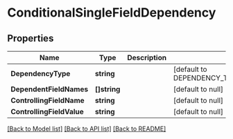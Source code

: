# ConditionalSingleFieldDependency

## Properties
Name | Type | Description | Notes
------------ | ------------- | ------------- | -------------
**DependencyType** | **string** |  | [default to DEPENDENCY_TYPE.CONDITIONAL_SINGLE_FIELD]
**DependentFieldNames** | **[]string** |  | [default to null]
**ControllingFieldName** | **string** |  | [default to null]
**ControllingFieldValue** | **string** |  | [default to null]

[[Back to Model list]](../README.md#documentation-for-models) [[Back to API list]](../README.md#documentation-for-api-endpoints) [[Back to README]](../README.md)

